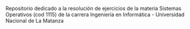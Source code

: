 Repositorio dedicado a la resolución de ejercicios de la materia Sistemas Operativos (cod 1115) de la carrera Ingeniería en Informática - Universidad Nacional de La Matanza
